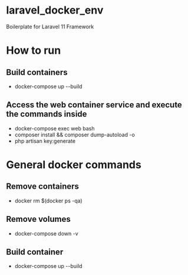 # laravel_docker_env
Boilerplate for Laravel 11 Framework

# How to run

## Build containers
- docker-compose up --build

## Access the web container service and execute the commands inside
 - docker-compose exec web bash
 - composer install && composer dump-autoload -o
 - php artisan key:generate

# General docker commands

## Remove containers
- docker rm $(docker ps -qa)

## Remove volumes
- docker-compose down -v

## Build container
- docker-compose up --build